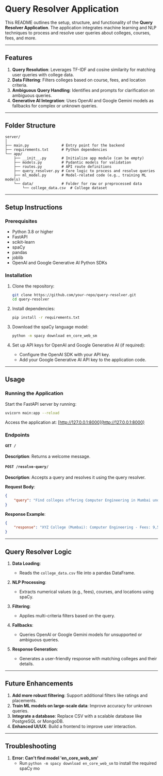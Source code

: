 # Query Resolver Application

This README outlines the setup, structure, and functionality of the **Query Resolver Application**. The application integrates machine learning and NLP techniques to process and resolve user queries about colleges, courses, fees, and more.

---

## Features

1. **Query Resolution**: Leverages TF-IDF and cosine similarity for matching user queries with college data.
2. **Data Filtering**: Filters colleges based on course, fees, and location criteria.
3. **Ambiguous Query Handling**: Identifies and prompts for clarification on ambiguous queries.
4. **Generative AI Integration**: Uses OpenAI and Google Gemini models as fallbacks for complex or unknown queries.

---

## Folder Structure

```
server/
│
├── main.py               # Entry point for the backend
├── requirements.txt      # Python dependencies
└── app/
    ├── __init__.py       # Initialize app module (can be empty)
    ├── models.py         # Pydantic models for validation
    ├── routes.py         # API route definitions
    ├── query_resolver.py # Core logic to process and resolve queries
    ├── ml_model.py       # Model-related code (e.g., training ML models)
    └── data/             # Folder for raw or preprocessed data
        └── college_data.csv  # College dataset
```

---

## Setup Instructions

### Prerequisites

- Python 3.8 or higher
- FastAPI
- scikit-learn
- spaCy
- pandas
- joblib
- OpenAI and Google Generative AI Python SDKs

### Installation

1. Clone the repository:
   ```bash
   git clone https://github.com/your-repo/query-resolver.git
   cd query-resolver
   ```

2. Install dependencies:
   ```bash
   pip install -r requirements.txt
   ```

3. Download the spaCy language model:
   ```bash
   python -m spacy download en_core_web_sm
   ```

4. Set up API keys for OpenAI and Google Generative AI (if required):
   - Configure the OpenAI SDK with your API key.
   - Add your Google Generative AI API key to the application code.

---

## Usage

### Running the Application

Start the FastAPI server by running:
```bash
uvicorn main:app --reload
```

Access the application at: [http://127.0.0.1:8000](http://127.0.0.1:8000)

### Endpoints

#### `GET /`
**Description**: Returns a welcome message.

#### `POST /resolve-query/`
**Description**: Accepts a query and resolves it using the query resolver.

**Request Body**:
```json
{
    "query": "Find colleges offering Computer Engineering in Mumbai under 10 lakhs."
}

```

**Response Example**:
```json
{
    "response": "XYZ College (Mumbai): Computer Engineering - Fees: 9,50,000"
}
```

---

## Query Resolver Logic

1. **Data Loading**:
   - Reads the `college_data.csv` file into a pandas DataFrame.

2. **NLP Processing**:
   - Extracts numerical values (e.g., fees), courses, and locations using spaCy.

3. **Filtering**:
   - Applies multi-criteria filters based on the query.

4. **Fallbacks**:
   - Queries OpenAI or Google Gemini models for unsupported or ambiguous queries.

5. **Response Generation**:
   - Generates a user-friendly response with matching colleges and their details.

---

## Future Enhancements

1. **Add more robust filtering**: Support additional filters like ratings and placements.
2. **Train ML models on large-scale data**: Improve accuracy for unknown queries.
3. **Integrate a database**: Replace CSV with a scalable database like PostgreSQL or MongoDB.
4. **Enhanced UI/UX**: Build a frontend to improve user interaction.

---

## Troubleshooting

1. **Error: Can't find model 'en_core_web_sm'**
   - Run `python -m spacy download en_core_web_sm` to install the required spaCy mo